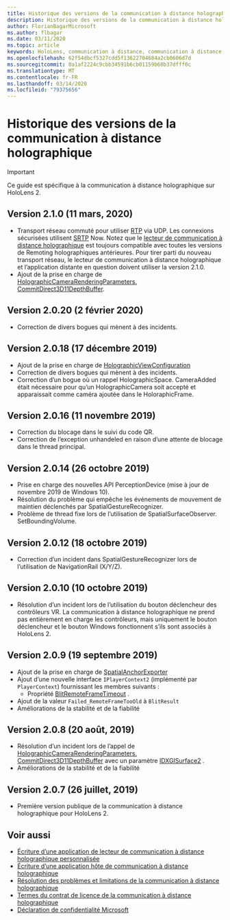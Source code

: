 ```yaml
---
title: Historique des versions de la communication à distance holographique
description: Historique des versions de la communication à distance holographique sur HoloLens 2.
author: FlorianBagarMicrosoft
ms.author: flbagar
ms.date: 03/11/2020
ms.topic: article
keywords: HoloLens, communication à distance, communication à distance holographique
ms.openlocfilehash: 62f54dbcf5327cdd5f13622704684a2cb0606d7d
ms.sourcegitcommit: 0a1af2224c9cbb34591b6cb01159b60b37dfff0c
ms.translationtype: MT
ms.contentlocale: fr-FR
ms.lasthandoff: 03/14/2020
ms.locfileid: "79375656"
---
```

# <a name="holographic-remoting-version-history"></a>Historique des versions de la communication à distance holographique

> [!IMPORTANT]
> Ce guide est spécifique à la communication à distance holographique sur HoloLens 2.

## Version 2.1.0 (11 mars, 2020)<a name="v2.1.0"></a>
* Transport réseau commuté pour utiliser [RTP](https://en.wikipedia.org/wiki/Real-time_Transport_Protocol) via UDP. Les connexions sécurisées utilisent [SRTP](https://en.wikipedia.org/wiki/Secure_Real-time_Transport_Protocol) Now. Notez que le [lecteur de communication à distance holographique](holographic-remoting-player.md) est toujours compatible avec toutes les versions de Remoting holographiques antérieures. Pour tirer parti du nouveau transport réseau, le lecteur de communication à distance holographique et l’application distante en question doivent utiliser la version 2.1.0.
* Ajout de la prise en charge de [HolographicCameraRenderingParameters. CommitDirect3D11DepthBuffer](https://docs.microsoft.com/uwp/api/windows.graphics.holographic.holographiccamerarenderingparameters.commitdirect3d11depthbuffer#Windows_Graphics_Holographic_HolographicCameraRenderingParameters_CommitDirect3D11DepthBuffer_Windows_Graphics_DirectX_Direct3D11_IDirect3DSurface_). 

## Version 2.0.20 (2 février 2020)<a name="v2.0.20"></a>
* Correction de divers bogues qui mènent à des incidents.

## Version 2.0.18 (17 décembre 2019)<a name="v2.0.18"></a>
* Ajout de la prise en charge de [HolographicViewConfiguration](https://docs.microsoft.com/uwp/api/windows.graphics.holographic.holographicviewconfiguration)
* Correction de divers bogues qui mènent à des incidents.
* Correction d’un bogue où un rappel HolographicSpace. CameraAdded était nécessaire pour qu’un HolographicCamera soit accepté et apparaissait comme caméra ajoutée dans le HoloraphicFrame.

## Version 2.0.16 (11 novembre 2019)<a name="2.0.16"></a>
* Correction du blocage dans le suivi du code QR.
* Correction de l’exception unhandeled en raison d’une attente de blocage dans le thread principal.

## Version 2.0.14 (26 octobre 2019)<a name="v2.0.14"></a>
* Prise en charge des nouvelles API PerceptionDevice (mise à jour de novembre 2019 de Windows 10).
* Résolution du problème qui empêche les événements de mouvement de maintien déclenchés par SpatialGestureRecognizer.
* Problème de thread fixe lors de l’utilisation de SpatialSurfaceObserver. SetBoundingVolume.

## Version 2.0.12 (18 octobre 2019)<a name="v2.0.12"></a>
* Correction d’un incident dans SpatialGestureRecognizer lors de l’utilisation de NavigationRail (X/Y/Z).

## Version 2.0.10 (10 octobre 2019)<a name="v2.0.10"></a>
* Résolution d’un incident lors de l’utilisation du bouton déclencheur des contrôleurs VR. La communication à distance holographique ne prend pas entièrement en charge les contrôleurs, mais uniquement le bouton déclencheur et le bouton Windows fonctionnent s’ils sont associés à HoloLens 2.

## Version 2.0.9 (19 septembre 2019)<a name="v2.0.9"></a>
* Ajout de la prise en charge de [SpatialAnchorExporter](https://docs.microsoft.com/uwp/api/windows.perception.spatial.spatialanchorexporter)
* Ajout d’une nouvelle interface ```IPlayerContext2``` (implémenté par ```PlayerContext```) fournissant les membres suivants :
  - Propriété [BlitRemoteFrameTimeout](holographic-remoting-create-player.md#BlitRemoteFrameTimeout) .
* Ajout de la valeur ```Failed_RemoteFrameTooOld``` à ```BlitResult```
* Améliorations de la stabilité et de la fiabilité

## Version 2.0.8 (20 août, 2019)<a name="v2.0.8"></a>

* Résolution d’un incident lors de l’appel de [HolographicCameraRenderingParameters. CommitDirect3D11DepthBuffer](https://docs.microsoft.com/uwp/api/windows.graphics.holographic.holographiccamerarenderingparameters.commitdirect3d11depthbuffer) avec un paramètre [IDXGISurface2](https://docs.microsoft.com/windows/win32/api/dxgi1_2/nn-dxgi1_2-idxgisurface2) .
* Améliorations de la stabilité et de la fiabilité

## Version 2.0.7 (26 juillet, 2019)<a name="v2.0.7"></a>

* Première version publique de la communication à distance holographique pour HoloLens 2.

## <a name="see-also"></a>Voir aussi
* [Écriture d’une application de lecteur de communication à distance holographique personnalisée](holographic-remoting-create-player.md)
* [Écriture d’une application hôte de communication à distance holographique](holographic-remoting-create-host.md)
* [Résolution des problèmes et limitations de la communication à distance holographique](holographic-remoting-troubleshooting.md)
* [Termes du contrat de licence de la communication à distance holographique](https://docs.microsoft.com/legal/mixed-reality/microsoft-holographic-remoting-software-license-terms)
* [Déclaration de confidentialité Microsoft](https://go.microsoft.com/fwlink/?LinkId=521839)
